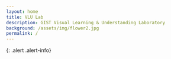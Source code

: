 ```yaml
---
layout: home
title: VLU Lab
description: GIST Visual Learning & Understanding Laboratory
background: /assets/img/flower2.jpg
permalink: /
---
```


{: .alert .alert-info}
